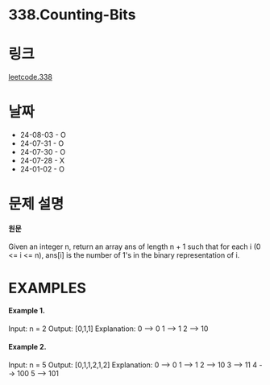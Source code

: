 # 338.Counting-Bits

# 링크

[leetcode.338](https://leetcode.com/problems/counting-bits/description/?envType=study-plan-v2&envId=leetcode-75)

# 날짜

* 24-08-03 - O
* 24-07-31 - O
* 24-07-30 - O
* 24-07-28 - X
* 24-01-02 - O

# 문제 설명

#### 원문

Given an integer n, return an array ans of length n + 1 such that for each i (0 <= i <= n), ans[i] is the number of 1's in the binary representation of i.

# EXAMPLES

#### Example 1.

Input: n = 2
Output: [0,1,1]
Explanation:
0 --> 0
1 --> 1
2 --> 10

#### Example 2.

Input: n = 5
Output: [0,1,1,2,1,2]
Explanation:
0 --> 0
1 --> 1
2 --> 10
3 --> 11
4 --> 100
5 --> 101
